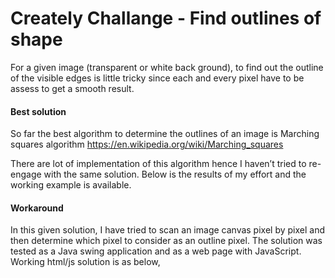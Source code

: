 # Creately Challange - Find outlines of shape
For a given image (transparent or white back ground), to find out the outline of the visible edges is little tricky since each and every pixel have to be assess to get a smooth result.

#### Best solution
So far the best algorithm to determine the outlines of an image is Marching squares algorithm 
https://en.wikipedia.org/wiki/Marching_squares

There are lot of implementation of this algorithm hence I haven’t tried to re-engage with the same solution. Below is the results of my effort and the working example is available.

#### Workaround 
In this given solution, I have tried to scan an image canvas pixel by pixel and then determine which pixel to consider as an outline pixel. The solution was tested as a Java swing application and as a web page with JavaScript.
Working html/js solution is as below,


 






